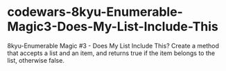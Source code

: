 # codewars-8kyu-Enumerable-Magic3-Does-My-List-Include-This
8kyu-Enumerable Magic #3 - Does My List Include This?  Create a method that accepts a list and an item, and returns true if the item belongs to the list, otherwise false.

